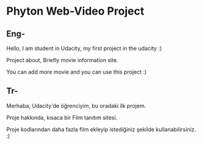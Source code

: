 # Phyton Web-Video Project 

<h2> Eng- </h2> 

Hello, I am student in Udacity, my first project in the udacity :)

Project about,  Briefly movie information site.

You can add more movie and you can use this project :) 

<h2> Tr- </h2> 
 
 Merhaba, Udacity'de öğrenciyim, bu oradaki ilk projem.
 
 Proje hakkında, kısaca bir Film tanıtım sitesi. 
 
 Proje kodlarından daha fazla film ekleyip istediğiniz şekilde kullanabilirsiniz. :)
 
 
